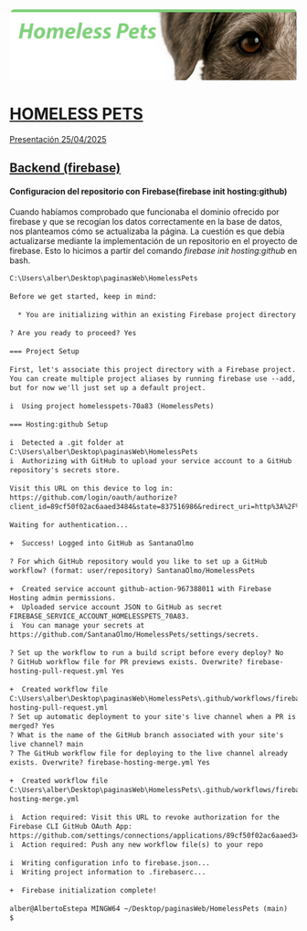 
![](imgs/ReadmeHeader.png)

# [HOMELESS PETS](https://homelesspets-70a83.web.app/)
[Presentación 25/04/2025](https://www.canva.com/design/DAGlpVrkK2c/GHTvgDYKoq8GquC2-molMQ/edit)

## [Backend (firebase)](https://console.firebase.google.com/u/0/project/homelesspets-70a83/overview?hl=es)



#### Configuracion del repositorio con Firebase(firebase init hosting:github)

Cuando habíamos comprobado que funcionaba el dominio ofrecido por firebase y que se recogían los datos correctamente en la base de datos, nos planteamos cómo se actualizaba la página. La cuestión es que debía actualizarse mediante la implementación de un repositorio en el proyecto de firebase. Esto lo hicimos a partir del comando _firebase init hosting:github_  en bash. 
```
C:\Users\alber\Desktop\paginasWeb\HomelessPets

Before we get started, keep in mind:

  * You are initializing within an existing Firebase project directory

? Are you ready to proceed? Yes

=== Project Setup

First, let's associate this project directory with a Firebase project.
You can create multiple project aliases by running firebase use --add,
but for now we'll just set up a default project.

i  Using project homelesspets-70a83 (HomelessPets)

=== Hosting:github Setup

i  Detected a .git folder at C:\Users\alber\Desktop\paginasWeb\HomelessPets
i  Authorizing with GitHub to upload your service account to a GitHub repository's secrets store.

Visit this URL on this device to log in:
https://github.com/login/oauth/authorize?client_id=89cf50f02ac6aaed3484&state=837516986&redirect_uri=http%3A%2F%2Flocalhost%3A9005&scope=read%3Auser%20repo%20public_repo

Waiting for authentication...

+  Success! Logged into GitHub as SantanaOlmo

? For which GitHub repository would you like to set up a GitHub workflow? (format: user/repository) SantanaOlmo/HomelessPets

+  Created service account github-action-967388011 with Firebase Hosting admin permissions.
+  Uploaded service account JSON to GitHub as secret FIREBASE_SERVICE_ACCOUNT_HOMELESSPETS_70A83.
i  You can manage your secrets at https://github.com/SantanaOlmo/HomelessPets/settings/secrets.

? Set up the workflow to run a build script before every deploy? No
? GitHub workflow file for PR previews exists. Overwrite? firebase-hosting-pull-request.yml Yes

+  Created workflow file C:\Users\alber\Desktop\paginasWeb\HomelessPets\.github/workflows/firebase-hosting-pull-request.yml
? Set up automatic deployment to your site's live channel when a PR is merged? Yes
? What is the name of the GitHub branch associated with your site's live channel? main
? The GitHub workflow file for deploying to the live channel already exists. Overwrite? firebase-hosting-merge.yml Yes

+  Created workflow file C:\Users\alber\Desktop\paginasWeb\HomelessPets\.github/workflows/firebase-hosting-merge.yml

i  Action required: Visit this URL to revoke authorization for the Firebase CLI GitHub OAuth App:
https://github.com/settings/connections/applications/89cf50f02ac6aaed3484
i  Action required: Push any new workflow file(s) to your repo

i  Writing configuration info to firebase.json...
i  Writing project information to .firebaserc...

+  Firebase initialization complete!

alber@AlbertoEstepa MINGW64 ~/Desktop/paginasWeb/HomelessPets (main)
$
```
